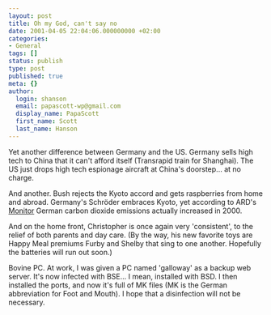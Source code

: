 ```yaml
---
layout: post
title: Oh my God, can't say no
date: 2001-04-05 22:04:06.000000000 +02:00
categories:
- General
tags: []
status: publish
type: post
published: true
meta: {}
author:
  login: shanson
  email: papascott-wp@gmail.com
  display_name: PapaScott
  first_name: Scott
  last_name: Hanson
---
```

<p>Yet another difference between Germany and the US. Germany sells high tech to China that it can't afford itself (Transrapid train for Shanghai). The US just drops high tech espionage aircraft at China's doorstep... at no charge.</p>
<p>And another. Bush rejects the Kyoto accord and gets raspberries from home and abroad. Germany's Schröder embraces Kyoto, yet according to ARD's <a href="http://www.monitor.de">Monitor</a> German carbon dioxide emissions actually increased in 2000. </p>
<p>And on the home front, Christopher is once again very 'consistent', to the relief of both parents and day care.  (By the way, his new favorite toys are Happy Meal premiums Furby and Shelby that sing to one another. Hopefully the batteries will run out soon.) </p>
<p>Bovine PC. At work, I was given a PC named 'galloway' as a backup web server. It's now infected with BSE... I mean, installed with BSD. I then installed the ports, and now it's full of MK files (MK is the German abbreviation for Foot and Mouth). I hope that a disinfection will not be necessary.</p>
